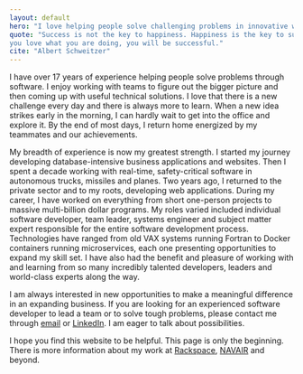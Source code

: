```yaml
---
layout: default
hero: "I love helping people solve challenging problems in innovative ways."
quote: "Success is not the key to happiness. Happiness is the key to success. If
you love what you are doing, you will be successful."
cite: "Albert Schweitzer"
---
```


I have over 17 years of experience helping people solve problems through
software. I enjoy working with teams to figure out the bigger picture and then
coming up with useful technical solutions. I love that there is a new challenge
every day and there is always more to learn. When a new idea strikes early in
the morning, I can hardly wait to get into the office and explore it. By the end
of most days, I return home energized by my teammates and our achievements.

My breadth of experience is now my greatest strength. I started my journey
developing database-intensive business applications and websites. Then I spent a
decade working with real-time, safety-critical software in autonomous trucks,
missiles and planes. Two years ago, I returned to the private sector and to my
roots, developing web applications. During my career, I have worked on
everything from short one-person projects to massive multi-billion dollar
programs. My roles varied included individual software developer, team leader,
systems engineer and subject matter expert responsible for the entire software
development process. Technologies have ranged from old VAX systems running
Fortran to Docker containers running microservices, each one presenting
opportunities to expand my skill set. I have also had the benefit and pleasure
of working with and learning from so many incredibly talented developers,
leaders and world-class experts along the way.

I am always interested in new opportunities to make a meaningful difference
in an expanding business. If you are looking for an experienced software
developer to lead a team or to solve tough problems, please contact me through
[email][email] or [LinkedIn][linkedin]. I am eager to talk about possibilities.

I hope you find this website to be helpful. This page is only the beginning.
There is more information about my work at [Rackspace][rackspace],
[NAVAIR][navair] and beyond.


[linkedin]:   https://www.linkedin.com/in/{{site.linkedin_username}}
[email]:      mailto:{{site.email}}
[rackspace]:  /experience/rackspace/
[navair]:     /experience/navair/
